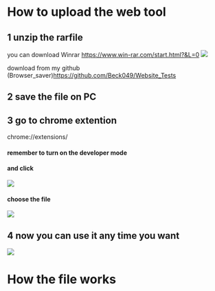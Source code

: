 # How to upload the web tool

## 1 unzip the rarfile

you can download Winrar
https://www.win-rar.com/start.html?&L=0
![](https://i.imgur.com/NXb6gAt.jpg)

download from my github
(Browser_saver)https://github.com/Beck049/Website_Tests

## 2 save the file on PC

## 3 go to chrome extention
chrome://extensions/

#### remember to turn on the developer mode

#### and click 
![](https://i.imgur.com/D36kaHI.jpg)

#### choose the file
![](https://i.imgur.com/11uFTaL.jpg)

## 4 now you can use it any time you want
![](https://i.imgur.com/r105LFx.jpg)


# How the file works
